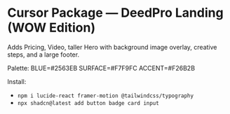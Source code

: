 # Cursor Package — DeedPro Landing (WOW Edition)

Adds Pricing, Video, taller Hero with background image overlay, creative steps, and a large footer.

Palette: BLUE=#2563EB SURFACE=#F7F9FC ACCENT=#F26B2B

Install:
- `npm i lucide-react framer-motion @tailwindcss/typography`
- `npx shadcn@latest add button badge card input`
